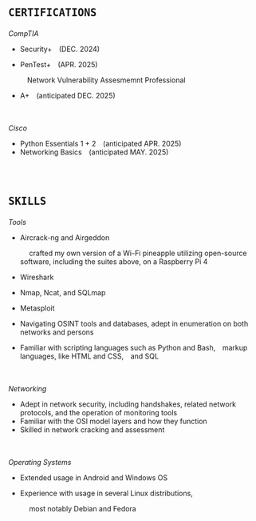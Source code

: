 ## <pre>CERTIFICATIONS</pre>
*CompTIA*
- Security+&emsp;(DEC.  2024)
- PenTest+&emsp;(APR.  2025)

  &emsp;Network Vulnerability Assesmemnt Professional
- A+&emsp;(anticipated DEC.  2025)

<br></br>
*Cisco*
- Python Essentials 1 + 2&emsp;(anticipated APR.  2025)
- Networking Basics&emsp;(anticipated MAY.  2025)


<br></br>

## <pre>SKILLS</pre>
*Tools*
- Aircrack-ng and Airgeddon

  &emsp; crafted my own version of a Wi-Fi pineapple utilizing open-source
software, including the suites above, on a Raspberry Pi 4

- Wireshark
- Nmap, Ncat, and SQLmap
- Metasploit
- Navigating OSINT tools and databases, adept in enumeration on both networks and persons
- Familiar with scripting languages such as Python and Bash,&emsp;markup languages, like HTML and CSS,&emsp;and SQL

<br></br>
*Networking*
- Adept in network security, including handshakes, related network protocols, and the operation of monitoring tools
- Familiar with the OSI model layers and how they function
- Skilled in network cracking and assessment
  
<br></br>
*Operating Systems*
- Extended usage in Android and Windows OS
- Experience with usage in several Linux distributions,
  
  &emsp; most notably Debian and Fedora
